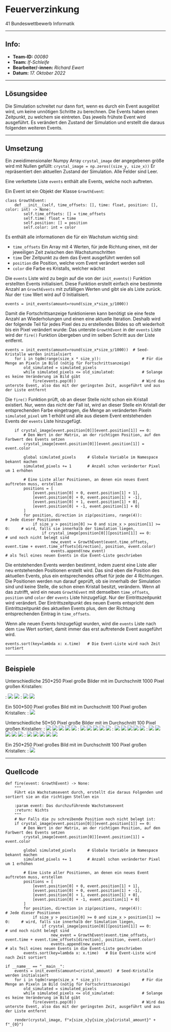 # Feuerverzinkung
41 Bundeswettbewerb Informatik

---
## Info:
- __Team-ID:__ *00080* 
- __Team:__ *If-Schleife*
- __Bearbeiter/-innen:__ *Richard Ewert*
- __Datum:__ *17. Oktober 2022*

---
## Lösungsidee
Die Simulation schreitet nur dann fort, wenn es durch ein Event ausgelöst wird,
um keine unnötigen Schritte zu berechnen.
Die Events haben einen Zeitpunkt, zu welchem sie eintreten.
Das jeweils frühste Event wird ausgeführt.
Es verändert den Zustand der Simulation und
erstellt die daraus folgenden weiteren Events.

---
## Umsetzung
Ein zweidimensionaler Numpy Array `crystal_image` der angegebenen größe wird mit Nullen gefüllt:
```crystal_image = np.zeros((size_y, size_x))```
Er repräsentiert den aktuellen Zustand der Simulation. Alle Felder sind Leer.

Eine verkettete Liste `events` enthält alle Events, welche noch auftreten.

Ein Event ist ein Objekt der Klasse `GrowthEvent`:
```
class GrowthEvent:
    def __init__(self, time_offsets: [], time: float, position: [], color: int) -> None:
        self.time_offsets: [] = time_offsets
        self.time: float = time
        self.position: [] = position
        self.color: int = color
```
Es enthält alle informationen die für ein Wachstum wichtig sind:
- `time_offsets` Ein Array mit 4 Werten, für jede Richtung einen, mit der jeweiligen Zeit zwischen den Wachstumschritten
- `time` Der Zeitpunkt zu dem das Event ausgeführt werden soll
- `position` die Position, welche vom Event verändert werden soll
- `color` die Farbe es Kristalls, welcher wächst

Die `events` Liste wird zu begin auf die von der `init_events()` Funktion erstellten Events initialisiert.
Diese Funktion erstellt einfach eine bestimmte Anzahl an `GrowthEvents` mit zufälligen Werten und gibt sie als Liste zurück. 
Nur der `time` Wert wird auf 0 Initialisiert.

```events = init_events(amount=round(size_x*size_y/1000))```

Damit die Fortschrittsanzeige funktionieren kann benötigt sie eine feste Anzahl an Wiederholungen und einen eine
aktuelle Iteration. Deshalb wird der folgende Teil für jedes Pixel des zu erstellendes Bildes so oft wiederholt bis ein Pixel 
verändert wurde: Das unterste `GrowthEvent` in der `events` Liste wird der `fire()` Funktion übergeben und im selben Schritt
aus der Liste entfernt.

```
events = init_events(amount=round(size_x*size_y/1000))  # Seed-Kristalle werden initialsiert
    for i in tqdm(range(size_x * size_y)):                  # Für die Menge an Pixeln im Bild (nötig für Fortschrittsanzeige)
        old_simulated = simulated_pixels
        while simulated_pixels <= old_simulated:            # Solange es keine Veränderung im Bild gibt
            fire(events.pop(0))                             # Wird das unterste Event, also das mit der geringsten Zeit, ausgeführt und aus der Liste entfernt  
```

Die `fire()` Funktion prüft, ob an dieser Stelle nicht schon ein Kristall existiert.
Nur, wenn das nicht der Fall ist, wird an dieser Stelle ein Kristall der entsprechenden Farbe eingetragen,
die Menge an veränderten Pixeln `simulated_pixel` um 1 erhöht und alle aus diesem Event entstehenden Events der `events`
Liste hinzugefügt.
```
    if crystal_image[event.position[0]][event.position[1]] == 0:
        # Den Wert in der Matrix, an der richtigen Position, auf den Farbwert des Events setzen
        crystal_image[event.position[0]][event.position[1]] = event.color

        global simulated_pixels     # Globale Variable im Namespace bekannt machen
        simulated_pixels += 1       # Anzahl schon veränderter Pixel um 1 erhöhen

        # Eine Liste aller Positionen, an denen ein neues Event auftreten muss, erstellen
        positions = [
            [event.position[0] + 0, event.position[1] + 1],
            [event.position[0] + 0, event.position[1] + -1],
            [event.position[0] + 1, event.position[1] + 0],
            [event.position[0] + -1, event.position[1] + 0]
        ]
        for position, direction in zip(positions, range(4)):                # Jede dieser Positionen
            if size_y > position[0] >= 0 and size_x > position[1] >= 0:     # wird, falls sie innerhalb der Simulation liegen,
                if crystal_image[position[0]][position[1]] == 0:            # und noch nicht belegt sind
                    new_event = GrowthEvent(event.time_offsets, event.time + event.time_offsets[direction], position, event.color)
                    events.append(new_event)                                # als Teil eines neuen Events in die Event-Liste geschrieben
```
Die entstehenden Events werden bestimmt, indem zuerst eine Liste aller neu entstehenden Positionen erstellt wird.
Das sind eben die Position des aktuellen Events, plus ein entsprechendes offset für jede der 4 Richtungen.
Die Positionen werden nun darauf geprüft, ob sie innerhalb der Simulation sind und keine Stelle, die schon einen Kristall
besitzt, verändern. Wenn all das zutrifft, wird ein neues `GrowthEvent` mit demselben `time_offsets`, `position` und `color`
der `events` Liste hinzugefügt.
Nur der Eintrittszeitpunkt wird verändert. Der Eintrittszeitpunkt des neuen Events entspricht dem Eintrittszeitpunkt 
des aktuellen Events plus, dem der Richtung entsprechenden Eintrag in `time_offsets`.

Wenn alle neuen Events hinzugefügt wurden, wird die `events` Liste nach dem `time` Wert sortiert, 
damit immer das erst auftretende Event ausgeführt wird.

```
events.sort(key=lambda x: x.time)   # Die Event-Liste wird nach Zeit sortiert
```

---
## Beispiele
Unterschiedliche 250*250 Pixel große Bilder mit im Durchschnitt 1000 Pixel großen Kristallen:

: ![](x250y250a62_0.png) ![](x250y250a62_1.png)
: ![](x250y250a62_2.png) ![](x250y250a62_3.png)

Ein 500*500 Pixel großes Bild mit im Durchschnitt 100 Pixel großen Kristallen:
: ![](x500y500a2500_0.png) 

Unterschiedliche 50*50 Pixel große Bilder mit im Durchschnitt 100 Pixel großen Kristallen:
: ![](x50y50a25_0.png) ![](x50y50a25_1.png) ![](x50y50a25_2.png) ![](x50y50a25_3.png) ![](x50y50a25_4.png) 
: ![](x50y50a25_5.png) ![](x50y50a25_6.png) ![](x50y50a25_7.png) ![](x50y50a25_8.png) ![](x50y50a25_9.png) 
: ![](x50y50a25_10.png) ![](x50y50a25_11.png) ![](x50y50a25_12.png) ![](x50y50a25_13.png) ![](x50y50a25_14.png) 
: ![](x50y50a25_15.png) ![](x50y50a25_16.png) ![](x50y50a25_17.png) ![](x50y50a25_18.png) ![](x50y50a25_19.png) 
: ![](x50y50a25_20.png) ![](x50y50a25_21.png) ![](x50y50a25_22.png) ![](x50y50a25_23.png) ![](x50y50a25_24.png) 

Ein 250*250 Pixel großes Bild mit im Durchschnitt 100 Pixel großen Kristallen:
: ![](x250y250a625_0.png) 

---
## Quellcode

```
def fire(event: GrowthEvent) -> None:
    """
    Führt ein Wachstumsevent durch, erstellt die daraus Folgenden und sortiert sie an die richtigen Stellen ein

    :param event: Das durchzuführende Wachstumsevent
    :return: Nichts
    """
    # Nur Falls die zu schreibende Position noch nicht belegt ist:
    if crystal_image[event.position[0]][event.position[1]] == 0:
        # Den Wert in der Matrix, an der richtigen Position, auf den Farbwert des Events setzen
        crystal_image[event.position[0]][event.position[1]] = event.color

        global simulated_pixels     # Globale Variable im Namespace bekannt machen
        simulated_pixels += 1       # Anzahl schon veränderter Pixel um 1 erhöhen

        # Eine Liste aller Positionen, an denen ein neues Event auftreten muss, erstellen
        positions = [
            [event.position[0] + 0, event.position[1] + 1],
            [event.position[0] + 0, event.position[1] + -1],
            [event.position[0] + 1, event.position[1] + 0],
            [event.position[0] + -1, event.position[1] + 0]
        ]
        for position, direction in zip(positions, range(4)):                # Jede dieser Positionen
            if size_y > position[0] >= 0 and size_x > position[1] >= 0:     # wird, falls sie innerhalb der Simulation liegen,
                if crystal_image[position[0]][position[1]] == 0:            # und noch nicht belegt sind
                    new_event = GrowthEvent(event.time_offsets, event.time + event.time_offsets[direction], position, event.color)
                    events.append(new_event)                                # als Teil eines neuen Events in die Event-Liste geschrieben
        events.sort(key=lambda x: x.time)   # Die Event-Liste wird nach Zeit sortiert
```

```
if __name__ == "__main__":
    events = init_events(amount=cristal_amount)  # Seed-Kristalle werden initialsiert
    for i in tqdm(range(size_x * size_y)):                  # Für die Menge an Pixeln im Bild (nötig für Fortschrittsanzeige)
        old_simulated = simulated_pixels
        while simulated_pixels <= old_simulated:            # Solange es keine Veränderung im Bild gibt
            fire(events.pop(0))                             # Wird das unterste Event, also das mit der geringsten Zeit, ausgeführt und aus der Liste entfernt

    render(crystal_image, f"x{size_x}y{size_y}a{cristal_amount}" + f"_{0}")
```